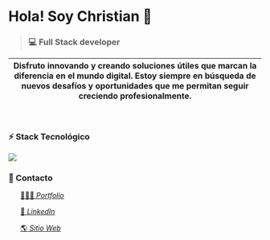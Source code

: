# Hola! Soy Christian 🖖
> ### 💻 Full Stack developer

| Disfruto innovando y creando soluciones útiles que marcan la diferencia en el mundo digital. Estoy siempre en búsqueda de nuevos desafíos y oportunidades que me permitan seguir creciendo profesionalmente. |
| --- |

<br />

### ⚡ Stack Tecnológico
<img src="https://skillicons.dev/icons?i=md,html,css,bootstrap,tailwind,js,ts,vite,react,nextjs,express,sequelize,postgresql,mysql,mongodb,nodejs,postman,docker,githubactions,md" />

<br />

### 🔗 Contacto
<ul style="list-style:none;">
  <li style="padding-bottom:15px;"><a href="https://cledesma.vercel.app/" terget="_blank">🧑🏻‍💻 <em>Portfolio</em></a></li>
  <li style="padding-bottom:15px;"><a href="https://www.linkedin.com/in/cledesma92/" terget="_blank">💼 <em>LinkedIn</em></a></li>
  <li style="padding-bottom:15px;"><a href="https://softcodify.vercel.app/" terget="_blank">🌎 <em>Sitio Web</em></a></li>
</ul>
